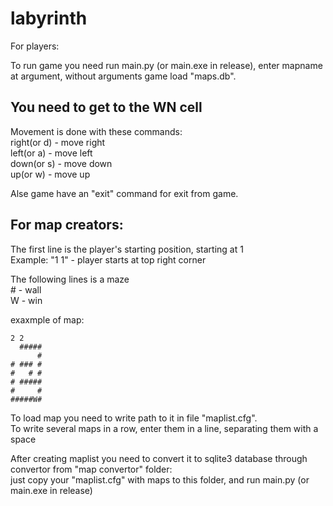 # labyrinth

For players:  

To run game you need run main.py (or main.exe in release), enter mapname at argument, without arguments game load "maps.db".  

You need to get to the WN cell
---

Movement is done with these commands:  
  right(or d) - move right  
  left(or a)  - move left  
  down(or s)  - move down  
  up(or w)    - move up  

Alse game have an "exit" command for exit from game.

For map creators:
---

The first line is the player's starting position, starting at 1  
Example: "1 1" - player starts at top right corner  

The following lines is a maze  
  \# - wall  
  W - win  

exaxmple of map:
```
2 2
  #####
      #
# ### #
#   # #
# #####
#     #
#####W#
```

To load map you need to write path to it in file "maplist.cfg".  
To write several maps in a row, enter them in a line, separating them with a space  

After creating maplist you need to convert it to sqlite3 database through convertor from "map convertor" folder:  
just copy your "maplist.cfg" with maps to this folder, and run main.py (or main.exe in release)  
